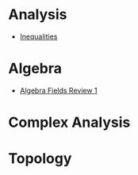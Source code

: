 # Analysis

- [Inequalities](http://faculty.wwu.edu/sarkara/ph4.pdf)

# Algebra

- [Algebra Fields Review 1](../Quals/Algebra/Algebra%20Fields%20Review%201.md)

# Complex Analysis

# Topology